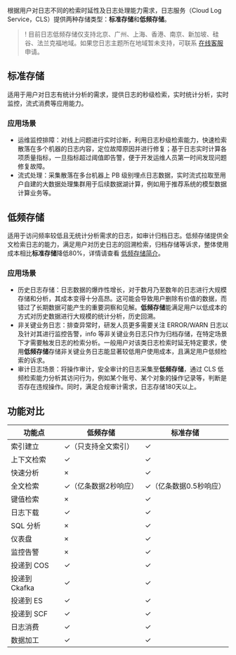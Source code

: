根据用户对日志不同的检索时延性及日志处理能力需求，日志服务（Cloud Log Service，CLS）提供两种存储类型：**标准存储**和**低频存储**。

>! 目前日志低频存储仅支持北京、广州、上海、香港、南京、新加坡、硅谷、法兰克福地域。如果您日志主题所在地域暂未支持，可联系 [在线客服](https://cloud.tencent.com/act/event/Online_service) 申请。
> 

## 标准存储

适用于用户对日志有统计分析的需求，提供日志的秒级检索，实时统计分析，实时监控，流式消费等应用能力。

### 应用场景

- 运维监控排障：对线上问题进行实时诊断，利用日志秒级检索能力，快速检索散落在多个机器的日志内容，定位故障原因并进行修复；基于日志实时计算各项质量指标，一旦指标超过阈值即告警，便于开发运维人员第一时间发现问题修复故障。
- 流式处理：采集散落在多台机器上 PB 级别埋点日志数据，实时流式拉取至用户自建的大数据处理集群用于后续数据湖计算，例如用于推荐系统的模型数据计算业务等。



## 低频存储

适用于访问频率较低且无统计分析需求的日志，如审计归档日志。低频存储提供全文检索日志的能力，满足用户对历史日志的回溯检索，归档存储等诉求，整体使用成本相比**标准存储**降低80%，详情请查看 [低频存储简介](https://cloud.tencent.com/document/product/614/60020)。

### 应用场景

- 历史日志存储：日志数据的爆炸性增长，对于数月乃至数年的日志进行大规模存储和分析，其成本变得十分高昂。这可能会导致用户删除有价值的数据，而错过了长期数据可能产生的重要洞察和见解。**低频存储**能满足用户以低成本的方式对历史数据进行大规模的统计分析，历史回溯。
- 非关键业务日志：排查异常时，研发人员更多需要关注 ERROR/WARN 日志以及针对其进行监控告警，info 等非关键业务日志只作为归档存储，在特定场景下才需要触发日志的检索分析。一般用户对该类日志检索时延无特定要求，使用**低频存储**存储非关键业务日志能显著较低用户使用成本，且满足用户低频检索的诉求。
- 审计日志场景：将操作审计，安全审计的日志采集至**低频存储**，通过 CLS 低频检索能力分析其访问行为，例如某个账号、某个对象的操作记录等，判断是否存在违规操作。同时，满足合规审计需求，日志存储180天以上。



## 功能对比

| 功能点       | 低频存储            | 标准存储 |
| ------------ | ------------------- | -------- |
| 索引建立     | ✓（只支持全文索引） | ✓        |
| 上下文检索   | ✓                   | ✓        |
| 快速分析     | ×                   | ✓        |
| 全文检索     | ✓（亿条数据2秒响应）                   | ✓（亿条数据0.5秒响应）        |
| 键值检索     | ×                   | ✓       |
| 日志下载     | ✓                   | ✓       |
| SQL 分析      | ×                   | ✓        |
| 仪表盘       | ×                   | ✓       |
| 监控告警     | ×                   | ✓        |
| 投递到 COS    | ✓                   | ✓        |
| 投递到 Ckafka | ✓                   | ✓        |
| 投递到 ES     | ✓                   | ✓       |
| 投递到 SCF    | ✓                   | ✓        |
| 日志消费     | ✓                   | ✓        |
| 数据加工     | ✓                   | ✓        |

